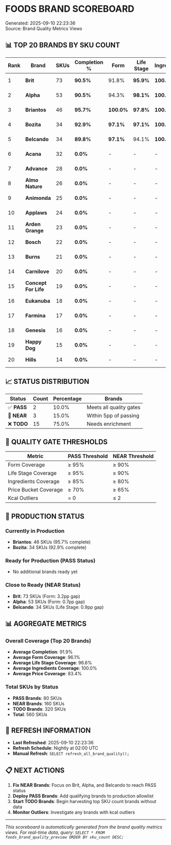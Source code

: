 # FOODS BRAND SCOREBOARD

Generated: 2025-09-10 22:23:36  
Source: Brand Quality Metrics Views

## 📊 TOP 20 BRANDS BY SKU COUNT

| Rank | Brand | SKUs | Completion % | Form | Life Stage | Ingredients | Price | Kcal | Status |
|------|-------|------|--------------|------|------------|-------------|-------|------|--------|
| 1 | **Brit** | 73 | **90.5%** | 91.8% | **95.9%** | **100.0%** | **80.2%** | 84.6% | 🔶 NEAR |
| 2 | **Alpha** | 53 | **90.5%** | 94.3% | **98.1%** | **100.0%** | **81.4%** | 78.7% | 🔶 NEAR |
| 3 | **Briantos** | 46 | **95.7%** | **100.0%** | **97.8%** | **100.0%** | **88.9%** | **91.8%** | ✅ PASS |
| 4 | **Bozita** | 34 | **92.9%** | **97.1%** | **97.1%** | **100.0%** | **84.2%** | **85.9%** | ✅ PASS |
| 5 | **Belcando** | 34 | **89.8%** | **97.1%** | 94.1% | **100.0%** | **82.2%** | 75.5% | 🔶 NEAR |
| 6 | **Acana** | 32 | **0.0%** | - | - | - | - | - | ❌ TODO |
| 7 | **Advance** | 28 | **0.0%** | - | - | - | - | - | ❌ TODO |
| 8 | **Almo Nature** | 26 | **0.0%** | - | - | - | - | - | ❌ TODO |
| 9 | **Animonda** | 25 | **0.0%** | - | - | - | - | - | ❌ TODO |
| 10 | **Applaws** | 24 | **0.0%** | - | - | - | - | - | ❌ TODO |
| 11 | **Arden Grange** | 23 | **0.0%** | - | - | - | - | - | ❌ TODO |
| 12 | **Bosch** | 22 | **0.0%** | - | - | - | - | - | ❌ TODO |
| 13 | **Burns** | 21 | **0.0%** | - | - | - | - | - | ❌ TODO |
| 14 | **Carnilove** | 20 | **0.0%** | - | - | - | - | - | ❌ TODO |
| 15 | **Concept For Life** | 19 | **0.0%** | - | - | - | - | - | ❌ TODO |
| 16 | **Eukanuba** | 18 | **0.0%** | - | - | - | - | - | ❌ TODO |
| 17 | **Farmina** | 17 | **0.0%** | - | - | - | - | - | ❌ TODO |
| 18 | **Genesis** | 16 | **0.0%** | - | - | - | - | - | ❌ TODO |
| 19 | **Happy Dog** | 15 | **0.0%** | - | - | - | - | - | ❌ TODO |
| 20 | **Hills** | 14 | **0.0%** | - | - | - | - | - | ❌ TODO |


## 📈 STATUS DISTRIBUTION

| Status | Count | Percentage | Brands |
|--------|-------|------------|--------|
| ✅ **PASS** | 2 | 10.0% | Meets all quality gates |
| 🔶 **NEAR** | 3 | 15.0% | Within 5pp of passing |
| ❌ **TODO** | 15 | 75.0% | Needs enrichment |

## 🎯 QUALITY GATE THRESHOLDS

| Metric | PASS Threshold | NEAR Threshold |
|--------|----------------|----------------|
| Form Coverage | ≥ 95% | ≥ 90% |
| Life Stage Coverage | ≥ 95% | ≥ 90% |
| Ingredients Coverage | ≥ 85% | ≥ 80% |
| Price Bucket Coverage | ≥ 70% | ≥ 65% |
| Kcal Outliers | = 0 | ≤ 2 |

## 🚀 PRODUCTION STATUS

### Currently in Production
- **Briantos**: 46 SKUs (95.7% complete)
- **Bozita**: 34 SKUs (92.9% complete)


### Ready for Production (PASS Status)
- No additional brands ready yet


### Close to Ready (NEAR Status)
- **Brit**: 73 SKUs (Form: 3.2pp gap)
- **Alpha**: 53 SKUs (Form: 0.7pp gap)
- **Belcando**: 34 SKUs (Life Stage: 0.9pp gap)


## 📊 AGGREGATE METRICS

### Overall Coverage (Top 20 Brands)

- **Average Completion**: 91.9%
- **Average Form Coverage**: 96.1%
- **Average Life Stage Coverage**: 96.6%
- **Average Ingredients Coverage**: 100.0%
- **Average Price Coverage**: 83.4%


### Total SKUs by Status
- **PASS Brands**: 80 SKUs
- **NEAR Brands**: 160 SKUs
- **TODO Brands**: 320 SKUs
- **Total**: 560 SKUs

## 🔄 REFRESH INFORMATION

- **Last Refreshed**: 2025-09-10 22:23:36
- **Refresh Schedule**: Nightly at 02:00 UTC
- **Manual Refresh**: `SELECT refresh_all_brand_quality();`

## 📋 NEXT ACTIONS

1. **Fix NEAR Brands**: Focus on Brit, Alpha, and Belcando to reach PASS status
2. **Deploy PASS Brands**: Add qualifying brands to production allowlist
3. **Start TODO Brands**: Begin harvesting top SKU count brands without data
4. **Monitor Outliers**: Investigate any brands with kcal outliers

---

*This scoreboard is automatically generated from the brand quality metrics views.*
*For real-time data, query: `SELECT * FROM foods_brand_quality_preview ORDER BY sku_count DESC;`*
